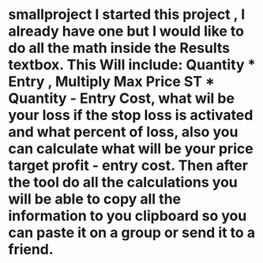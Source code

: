 # smallproject    I started this project , I already have one but I would like to do all the math inside the Results textbox. This Will include: Quantity * Entry , Multiply Max Price ST * Quantity - Entry Cost, what wil be your loss if the stop loss is activated and what percent of loss, also you can calculate what will be your price target profit - entry cost. Then after the tool do all the calculations you will be able to copy all the information to you clipboard so you can paste it on a group or send it to a friend. 
